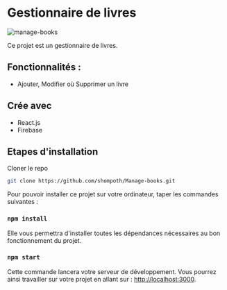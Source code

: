 # Gestionnaire de livres

![manage-books](https://github.com/shompoth/Manage-books/blob/main/src/assets/img/screenshot-manage-books.png)

Ce projet est un gestionnaire de livres.

## Fonctionnalités :
- Ajouter, Modifier où Supprimer un livre

## Crée avec

* React.js
* Firebase

## Etapes d'installation

Cloner le repo
```sh
git clone https://github.com/shompoth/Manage-books.git
```

Pour pouvoir installer ce projet sur votre ordinateur, taper les commandes suivantes :

### `npm install`

Elle vous permettra d'installer toutes les dépendances nécessaires au bon fonctionnement du projet.

### `npm start`

Cette commande lancera votre serveur de développement. Vous pourrez ainsi travailler sur votre projet en allant sur : [http://localhost:3000](http://localhost:3000).
